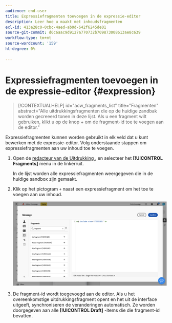 ```yaml
---
audience: end-user
title: Expressiefragmenten toevoegen in de expressie-editor
description: Leer hoe u maakt met inhoudsfragmenten
exl-id: 413a28c0-0cbc-4aed-ab0d-642f6245de01
source-git-commit: d6c6aac9d9127a770732b709873008613ae8c639
workflow-type: tm+mt
source-wordcount: '159'
ht-degree: 0%

---
```


# Expressiefragmenten toevoegen in de expressie-editor {#expression}

>[!CONTEXTUALHELP]
>id="acw_fragments_list"
>title="Fragmenten"
>abstract="Alle uitdrukkingsfragmenten die op de huidige zandbak worden gecreeerd tonen in deze lijst. Als u een fragment wilt gebruiken, klikt u op de knop + om de fragment-id toe te voegen aan de editor."

<!-- pas vu dans l'UI-->

Expressiefragmenten kunnen worden gebruikt in elk veld dat u kunt bewerken met de expressie-editor. Volg onderstaande stappen om expressiefragmenten aan uw inhoud toe te voegen.

1. Open de [ redacteur van de Uitdrukking ](../personalization/gs-personalization.md), en selecteer het **[!UICONTROL Fragments]** menu in de linkerruit.

   In de lijst worden alle expressiefragmenten weergegeven die in de huidige sandbox zijn gemaakt.

1. Klik op het pictogram `+` naast een expressiefragment om het toe te voegen aan uw inhoud.

   ![ Schermafbeelding die de toevoeging van een uitdrukkingsfragment tonen gebruikend + pictogram ](assets/fragment-add-expression.png)

1. De fragment-id wordt toegevoegd aan de editor. Als u het overeenkomstige uitdrukkingsfragment opent en het uit de interface uitgeeft, synchroniseren de veranderingen automatisch. Ze worden doorgegeven aan alle **[!UICONTROL Draft]** -items die die fragment-id bevatten.